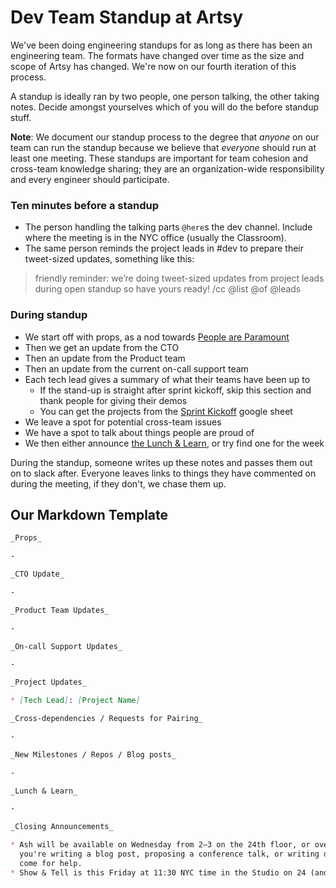 # Dev Team Standup at Artsy

We've been doing engineering standups for as long as there has been an engineering team. The formats have changed over
time as the size and scope of Artsy has changed. We're now on our fourth iteration of this process.

A standup is ideally ran by two people, one person talking, the other taking notes. Decide amongst yourselves which of you will do the before standup stuff.

**Note**: We document our standup process to the degree that _anyone_ on our team can run the standup because we believe that _everyone_ should run at least one meeting. These standups are important for team cohesion and cross-team knowledge sharing; they are an organization-wide responsibility and every engineer should participate.

### Ten minutes before a standup

* The person handling the talking parts `@here`s the dev channel. Include where the meeting is in the NYC office (usually the Classroom).
* The same person reminds the project leads in #dev to prepare their tweet-sized updates, something like this:

> friendly reminder: we’re doing tweet-sized updates from project leads during open standup so have yours ready! /cc @list @of @leads

### During standup

* We start off with props, as a nod towards [People are Paramount][pplp]
* Then we get an update from the CTO
* Then an update from the Product team
* Then an update from the current on-call support team
* Each tech lead gives a summary of what their teams have been up to
  * If the stand-up is straight after sprint kickoff, skip this section and thank people for giving their demos
  * You can get the projects from the [Sprint Kickoff][sk] google sheet
* We leave a spot for potential cross-team issues
* We have a spot to talk about things people are proud of
* We then either announce [the Lunch & Learn][ll], or try find one for the week

During the standup, someone writes up these notes and passes them out on to slack after.
Everyone leaves links to things they have commented on during the meeting, if they don't, we chase them up.

## Our Markdown Template

```md
_Props_

-

_CTO Update_

-

_Product Team Updates_

-

_On-call Support Updates_

-

_Project Updates_

* [Tech Lead]: [Project Name]

_Cross-dependencies / Requests for Pairing_

-

_New Milestones / Repos / Blog posts_

-

_Lunch & Learn_

-

_Closing Announcements_

* Ash will be available on Wednesday from 2–3 on the 24th floor, or over Slack, to assist with writing projects. If
  you're writing a blog post, proposing a conference talk, or writing documentation, this is where you can
  come for help.
* Show & Tell is this Friday at 11:30 NYC time in the Studio on 24 (and over Zoom). See the docs for more info: https://github.com/artsy/meta/blob/master/meta/show_and_tell.md
```

[pplp]: https://github.com/artsy/meta/blob/master/meta/what_is_artsy.md#people-are-paramount
[ll]: https://github.com/artsy/meta/blob/master/meta/lunch_and_learn.md
[sk]: https://docs.google.com/presentation/d/1qnaMUeshbvHb-m3kFGmnzySsoGL-jKx8iF0E5H8sJXQ/edit#slide=id.g2fb69f4062_0_137
